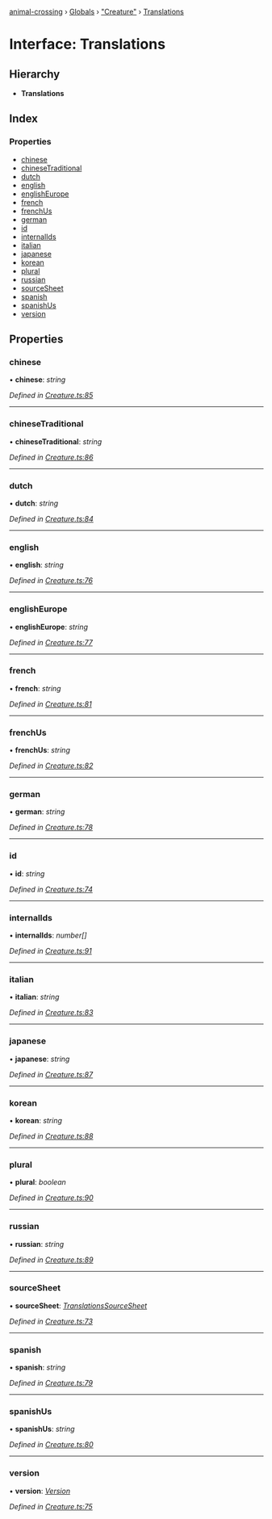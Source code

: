 [animal-crossing](../README.md) › [Globals](../globals.md) › ["Creature"](../modules/_creature_.md) › [Translations](_creature_.translations.md)

# Interface: Translations

## Hierarchy

* **Translations**

## Index

### Properties

* [chinese](_creature_.translations.md#chinese)
* [chineseTraditional](_creature_.translations.md#chinesetraditional)
* [dutch](_creature_.translations.md#dutch)
* [english](_creature_.translations.md#english)
* [englishEurope](_creature_.translations.md#englisheurope)
* [french](_creature_.translations.md#french)
* [frenchUs](_creature_.translations.md#frenchus)
* [german](_creature_.translations.md#german)
* [id](_creature_.translations.md#id)
* [internalIds](_creature_.translations.md#internalids)
* [italian](_creature_.translations.md#italian)
* [japanese](_creature_.translations.md#japanese)
* [korean](_creature_.translations.md#korean)
* [plural](_creature_.translations.md#plural)
* [russian](_creature_.translations.md#russian)
* [sourceSheet](_creature_.translations.md#sourcesheet)
* [spanish](_creature_.translations.md#spanish)
* [spanishUs](_creature_.translations.md#spanishus)
* [version](_creature_.translations.md#version)

## Properties

###  chinese

• **chinese**: *string*

*Defined in [Creature.ts:85](https://github.com/Norviah/animal-crossing/blob/02b4c7f/module/types/Creature.ts#L85)*

___

###  chineseTraditional

• **chineseTraditional**: *string*

*Defined in [Creature.ts:86](https://github.com/Norviah/animal-crossing/blob/02b4c7f/module/types/Creature.ts#L86)*

___

###  dutch

• **dutch**: *string*

*Defined in [Creature.ts:84](https://github.com/Norviah/animal-crossing/blob/02b4c7f/module/types/Creature.ts#L84)*

___

###  english

• **english**: *string*

*Defined in [Creature.ts:76](https://github.com/Norviah/animal-crossing/blob/02b4c7f/module/types/Creature.ts#L76)*

___

###  englishEurope

• **englishEurope**: *string*

*Defined in [Creature.ts:77](https://github.com/Norviah/animal-crossing/blob/02b4c7f/module/types/Creature.ts#L77)*

___

###  french

• **french**: *string*

*Defined in [Creature.ts:81](https://github.com/Norviah/animal-crossing/blob/02b4c7f/module/types/Creature.ts#L81)*

___

###  frenchUs

• **frenchUs**: *string*

*Defined in [Creature.ts:82](https://github.com/Norviah/animal-crossing/blob/02b4c7f/module/types/Creature.ts#L82)*

___

###  german

• **german**: *string*

*Defined in [Creature.ts:78](https://github.com/Norviah/animal-crossing/blob/02b4c7f/module/types/Creature.ts#L78)*

___

###  id

• **id**: *string*

*Defined in [Creature.ts:74](https://github.com/Norviah/animal-crossing/blob/02b4c7f/module/types/Creature.ts#L74)*

___

###  internalIds

• **internalIds**: *number[]*

*Defined in [Creature.ts:91](https://github.com/Norviah/animal-crossing/blob/02b4c7f/module/types/Creature.ts#L91)*

___

###  italian

• **italian**: *string*

*Defined in [Creature.ts:83](https://github.com/Norviah/animal-crossing/blob/02b4c7f/module/types/Creature.ts#L83)*

___

###  japanese

• **japanese**: *string*

*Defined in [Creature.ts:87](https://github.com/Norviah/animal-crossing/blob/02b4c7f/module/types/Creature.ts#L87)*

___

###  korean

• **korean**: *string*

*Defined in [Creature.ts:88](https://github.com/Norviah/animal-crossing/blob/02b4c7f/module/types/Creature.ts#L88)*

___

###  plural

• **plural**: *boolean*

*Defined in [Creature.ts:90](https://github.com/Norviah/animal-crossing/blob/02b4c7f/module/types/Creature.ts#L90)*

___

###  russian

• **russian**: *string*

*Defined in [Creature.ts:89](https://github.com/Norviah/animal-crossing/blob/02b4c7f/module/types/Creature.ts#L89)*

___

###  sourceSheet

• **sourceSheet**: *[TranslationsSourceSheet](../enums/_creature_.translationssourcesheet.md)*

*Defined in [Creature.ts:73](https://github.com/Norviah/animal-crossing/blob/02b4c7f/module/types/Creature.ts#L73)*

___

###  spanish

• **spanish**: *string*

*Defined in [Creature.ts:79](https://github.com/Norviah/animal-crossing/blob/02b4c7f/module/types/Creature.ts#L79)*

___

###  spanishUs

• **spanishUs**: *string*

*Defined in [Creature.ts:80](https://github.com/Norviah/animal-crossing/blob/02b4c7f/module/types/Creature.ts#L80)*

___

###  version

• **version**: *[Version](../enums/_creature_.version.md)*

*Defined in [Creature.ts:75](https://github.com/Norviah/animal-crossing/blob/02b4c7f/module/types/Creature.ts#L75)*
